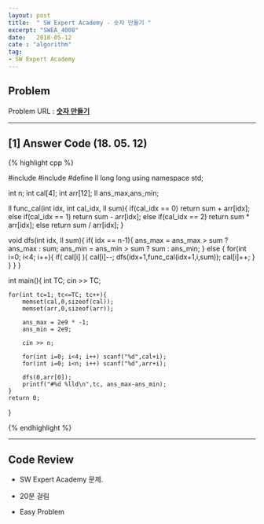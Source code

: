 ```yaml
---
layout: post
title:  " SW Expert Academy - 숫자 만들기 "
excerpt: "SWEA_4008"
date:   2018-05-12
cate : "algorithm"
tag:
- SW Expert Academy
---
```


## Problem 
Problem URL : **[숫자 만들기](https://www.swexpertacademy.com/main/code/problem/problemDetail.do?contestProbId=AWIeRZV6kBUDFAVH)**

---

## [1] Answer Code (18. 05. 12)

{% highlight cpp %}

#include<iostream>
#include<cstring>
#define ll long long
using namespace std;

int n;
int cal[4];
int arr[12];
ll ans_max,ans_min;


ll func_cal(int idx, int cal_idx, ll sum){
    if(cal_idx == 0)
        return sum + arr[idx];
    else if(cal_idx == 1)
        return sum - arr[idx];
    else if(cal_idx == 2)
        return sum * arr[idx];
    else
        return sum / arr[idx];
}

void dfs(int idx, ll sum){
    if( idx == n-1){
        ans_max = ans_max > sum ? ans_max : sum;
        ans_min = ans_min > sum ? sum : ans_min;
    }
    else {
        for(int i=0; i<4; i++){
            if( cal[i] ){
                cal[i]--;
                dfs(idx+1,func_cal(idx+1,i,sum));
                cal[i]++;
            }
        }
    }
}


int main(){
    int TC;
    cin >> TC;
    
    for(int tc=1; tc<=TC; tc++){
        memset(cal,0,sizeof(cal));
        memset(arr,0,sizeof(arr));
        
        ans_max = 2e9 * -1;
        ans_min = 2e9;

        cin >> n;
        
        for(int i=0; i<4; i++) scanf("%d",cal+i);
        for(int i=0; i<n; i++) scanf("%d",arr+i);
        
        dfs(0,arr[0]);
        printf("#%d %lld\n",tc, ans_max-ans_min);
    }
    return 0;
}


{% endhighlight %}



---

## Code Review

* SW Expert Academy 문제.

* 20분 걸림

* Easy Problem

